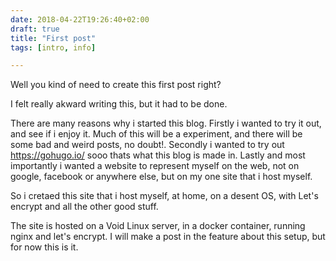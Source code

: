 ```yaml
---
date: 2018-04-22T19:26:40+02:00
draft: true
title: "First post"
tags: [intro, info]

---
```


Well you kind of need to create this first post right?

I felt really akward writing this, but it had to be done.

There are many reasons why i started this blog. Firstly i wanted to try it out, and see if i enjoy it. Much of this will be a experiment, and there will be some bad and weird posts, no doubt!. Secondly i wanted to try out https://gohugo.io/ sooo thats what this blog is made in. Lastly and most importantly i wanted a website to represent myself on the web, not on google, facebook or anywhere else, but on my one site that i host myself.

So i cretaed this site that i host myself, at home, on a desent OS, with Let's encrypt and all the other good stuff.

The site is hosted on a Void Linux server, in a docker container, running nginx and let's encrypt.
I will make a post in the feature about this setup, but for now this is it.
